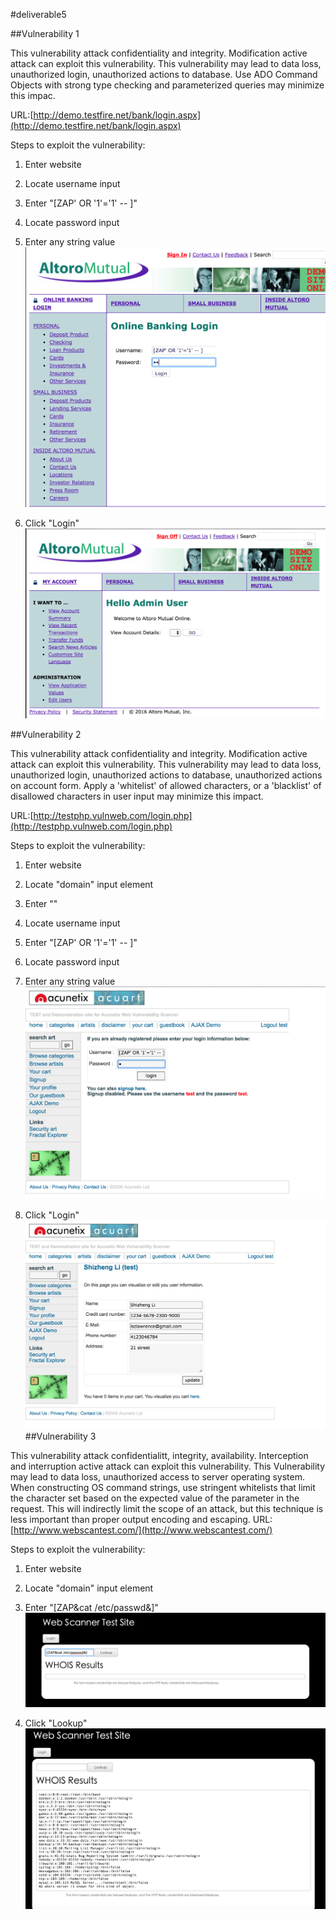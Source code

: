 #deliverable5

##Vulnerability 1
  
  This vulnerability attack confidentiality and integrity. Modification active attack can exploit this vulnerability. This vulnerability may lead to data loss, unauthorized login, unauthorized actions to database. Use ADO Command Objects with strong type checking and parameterized queries may minimize this impac.

URL:[http://demo.testfire.net/bank/login.aspx](http://demo.testfire.net/bank/login.aspx)

Steps to exploit the vulnerability:

1. Enter website

2. Locate username input

3. Enter "[ZAP' OR '1'='1' -- ]"

4. Locate password input

5. Enter any string value
![alt text](https://github.com/lszlawrence/deliverable5/blob/master/%E5%B1%8F%E5%B9%95%E5%BF%AB%E7%85%A7%202016-11-16%20%E4%B8%8B%E5%8D%884.12.03.png)
6. Click "Login"
![alt text](https://github.com/lszlawrence/deliverable5/blob/master/%E5%B1%8F%E5%B9%95%E5%BF%AB%E7%85%A7%202016-11-16%20%E4%B8%8B%E5%8D%884.12.09.png)

##Vulnerability 2

This vulnerability attack confidentiality and integrity. Modification active attack can exploit this vulnerability. This vulnerability may lead to data loss, unauthorized login, unauthorized actions to database, unauthorized actions on account form. Apply a 'whitelist' of allowed characters, or a 'blacklist' of disallowed characters in user input may minimize this impact.

URL:[http://testphp.vulnweb.com/login.php](http://testphp.vulnweb.com/login.php)

Steps to exploit the vulnerability:

1. Enter website

2. Locate "domain" input element

3. Enter ""

2. Locate username input

3. Enter "[ZAP' OR '1'='1' -- ]"

4. Locate password input

5. Enter any string value
![alt text](https://github.com/lszlawrence/deliverable5/blob/master/%E5%B1%8F%E5%B9%95%E5%BF%AB%E7%85%A7%202016-11-16%20%E4%B8%8B%E5%8D%883.37.49.png)
6. Click "Login"
![alt text](https://github.com/lszlawrence/deliverable5/blob/master/%E5%B1%8F%E5%B9%95%E5%BF%AB%E7%85%A7%202016-11-16%20%E4%B8%8B%E5%8D%883.13.13.png)
##Vulnerability 3

  This vulnerability attack confidentialitt, integrity, availability. Interception and interruption active attack can exploit this vulnerability. This Vulnerability may lead to data loss, unauthorized access to server operating system. When constructing OS command strings, use stringent whitelists that limit the character set based on the expected value of the parameter in the request. This will indirectly limit the scope of an attack, but this technique is less important than proper output encoding and escaping.
URL:[http://www.webscantest.com/](http://www.webscantest.com/)

Steps to exploit the vulnerability:

1. Enter website

2. Locate "domain" input element

3. Enter "[ZAP&cat /etc/passwd&]"
![alt text](https://github.com/lszlawrence/deliverable5/blob/master/%E5%B1%8F%E5%B9%95%E5%BF%AB%E7%85%A7%202016-11-16%20%E4%B8%8B%E5%8D%883.35.25.png)
4. Click "Lookup"
![alt text](https://github.com/lszlawrence/deliverable5/blob/master/%E5%B1%8F%E5%B9%95%E5%BF%AB%E7%85%A7%202016-11-16%20%E4%B8%8B%E5%8D%883.35.31.png)

